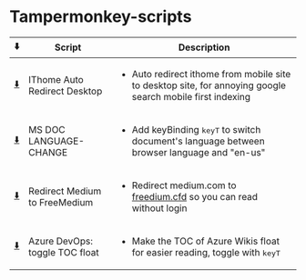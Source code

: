 # Tampermonkey-scripts

<table>
  <thead>
    <tr>
      <th>⬇️</th>
      <th>Script</th>
      <th>Description</th>
    </tr>
  </thead>
  <tbody>
    <tr>
      <td>
        <a href="https://github.com/mangogan-git/tampermonkey-scripts/raw/master/src/ithome-auto-redirect-desktop.user.js">⬇️</a>
      </td>
      <td>IThome Auto Redirect Desktop</td>
      <td>
        <ul>
          <li>Auto redirect ithome from mobile site to desktop site, for annoying google search mobile first indexing</li>
        </ul>
      </td>
    </tr>
    <tr>
      <td>
        <a href="https://github.com/mangogan-git/tampermonkey-scripts/raw/master/src/microsoft-document-language-switch.user.js">⬇️</a>
      </td>
      <td>MS DOC LANGUAGE-CHANGE</td>
      <td>
        <ul>
          <li>Add keyBinding <kbd>keyT</kbd> to switch document's language between browser language and "en-us"</li>
        </ul>
      </td>
    </tr>
    <tr>
      <td>
        <a href="https://github.com/mangogan-git/tampermonkey-scripts/raw/master/src/redirect-medium-to-freedium.user.js">⬇️</a>
      </td>
      <td>Redirect Medium to FreeMedium</td>
      <td>
        <ul>
          <li>Redirect medium.com to <a href="https://freedium.cfd/">freedium.cfd</a> so you can read without login</li>
        </ul>
      </td>
    </tr>
    <tr>
      <td>
        <a href="https://github.com/mangogan-git/tampermonkey-scripts/raw/master/src/azure-devops-wiki-float-toc.user.js">⬇️</a>
      </td>
      <td>Azure DevOps: toggle TOC float</td>
      <td>
        <ul>
          <li>Make the TOC of Azure Wikis float for easier reading, toggle with <kbd>keyT</kbd></li>
        </ul>
      </td>
    </tr>
  </tbody>
</table>
